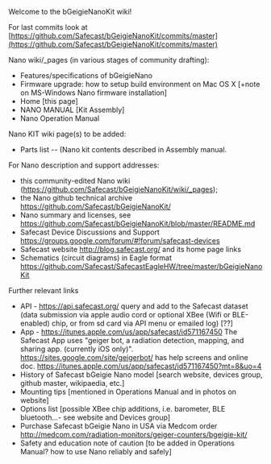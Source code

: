 Welcome to the bGeigieNanoKit wiki!

For last commits look at [https://github.com/Safecast/bGeigieNanoKit/commits/master](https://github.com/Safecast/bGeigieNanoKit/commits/master)

Nano wiki/_pages (in various stages of community drafting):
* Features/specifications of bGeigieNano
* Firmware upgrade: how to setup build environment on Mac OS X [+note on MS-Windows Nano firmware installation]
* Home [this page]
* NANO MANUAL [Kit Assembly] 
* Nano Operation Manual 

Nano KIT wiki page(s) to be added:
* Parts list -- (Nano kit contents described in Assembly manual. 

For Nano description and support addresses: 
* this community-edited Nano wiki (https://github.com/Safecast/bGeigieNanoKit/wiki/_pages);
* the Nano github technical archive https://github.com/Safecast/bGeigieNanoKit/
* Nano summary and licenses, see https://github.com/Safecast/bGeigieNanoKit/blob/master/README.md
* Safecast Device Discussions and Support https://groups.google.com/forum/#!forum/safecast-devices 
* Safecast website http://blog.safecast.org/  and its home page links
* Schematics (circuit diagrams) in Eagle format https://github.com/Safecast/SafecastEagleHW/tree/master/bGeigieNanoKit

Further relevant links 
* API - https://api.safecast.org/ query and add to the Safecast dataset (data submission via apple audio cord or optional XBee (Wifi or BLE-enabled) chip, or from sd card via API menu or emailed log) [??]
* App - https://itunes.apple.com/us/app/safecast/id571167450  The Safecast App uses "geiger bot, a radiation detection, mapping, and sharing app. (currently iOS only)". https://sites.google.com/site/geigerbot/ has help screens and online doc.  https://itunes.apple.com/us/app/safecast/id571167450?mt=8&uo=4
* History of Safecast bGeigie Nano model [search website, devices group, github master, wikipaedia, etc.]
* Mounting tips [mentioned in Operations Manual and in photos on website]
* Options list [possible XBee chip additions, i.e. barometer, BLE bluetooth...- see website and Devices group]
* Purchase Safecast bGeigie Nano in USA via Medcom order http://medcom.com/radiation-monitors/geiger-counters/bgeigie-kit/
* Safety and education note of caution [to be added in Operations Manual? how to use Nano reliably and safely]